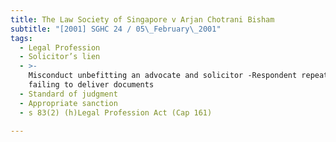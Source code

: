 ```yaml
---
title: The Law Society of Singapore v Arjan Chotrani Bisham
subtitle: "[2001] SGHC 24 / 05\_February\_2001"
tags:
  - Legal Profession
  - Solicitor’s lien
  - >-
    Misconduct unbefitting an advocate and solicitor -Respondent repeatedly
    failing to deliver documents
  - Standard of judgment
  - Appropriate sanction
  - s 83(2) (h)Legal Profession Act (Cap 161)

---
```


